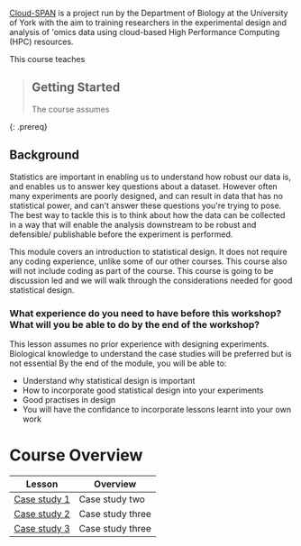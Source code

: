 ---
---
[Cloud-SPAN](https://cloud-span.york.ac.uk) is a project run by the Department of Biology at the University of York with the aim to training researchers in the experimental design and analysis of 'omics data using cloud-based High Performance Computing (HPC) resources.

This course teaches

> ## Getting Started
>
> The course assumes
>
{: .prereq}

## Background
Statistics are important in enabling us to understand how robust our data is, and enables us to answer key questions about a dataset. However often many experiments are poorly designed, and can result in data that has no statistical power, and can't answer these questions you're trying to pose. The best way to tackle this is to think about how the data can be collected in a way that will enable the analysis downstream to be robust and defensible/ publishable before the experiment is performed.

This module covers an introduction to statistical design. It does not require any coding experience, unlike some of our other courses. This course also will not include coding as part of the course. This course is going to be discussion led and we will walk through the considerations needed for good statistical design.

### What experience do you need to have before this workshop? What will you be able to do by the end of the workshop?

This lesson assumes no prior experience with designing experiments. Biological knowledge to understand the case studies will be preferred but is not essential
By the end of the module, you will be able to:

- Understand why statistical design is important
- How to incorporate good statistical design into your experiments
- Good practises in design
- You will have the confidance to incorporate lessons learnt into your own work

# Course Overview

| Lesson                     | Overview |
| -------------------------- | ---------|
| [Case study 1](https://cloud-span.github.io/experimental_design01-casestudies/01-case-study01/index.html) | Case study two |
| [Case study 2](https://cloud-span.github.io/experimental_design01-casestudies/02-case-study02/index.html) | Case study three |
| [Case study 3](https://cloud-span.github.io/experimental_design01-casestudies/01-case-study03/index.html) | Case study three |
